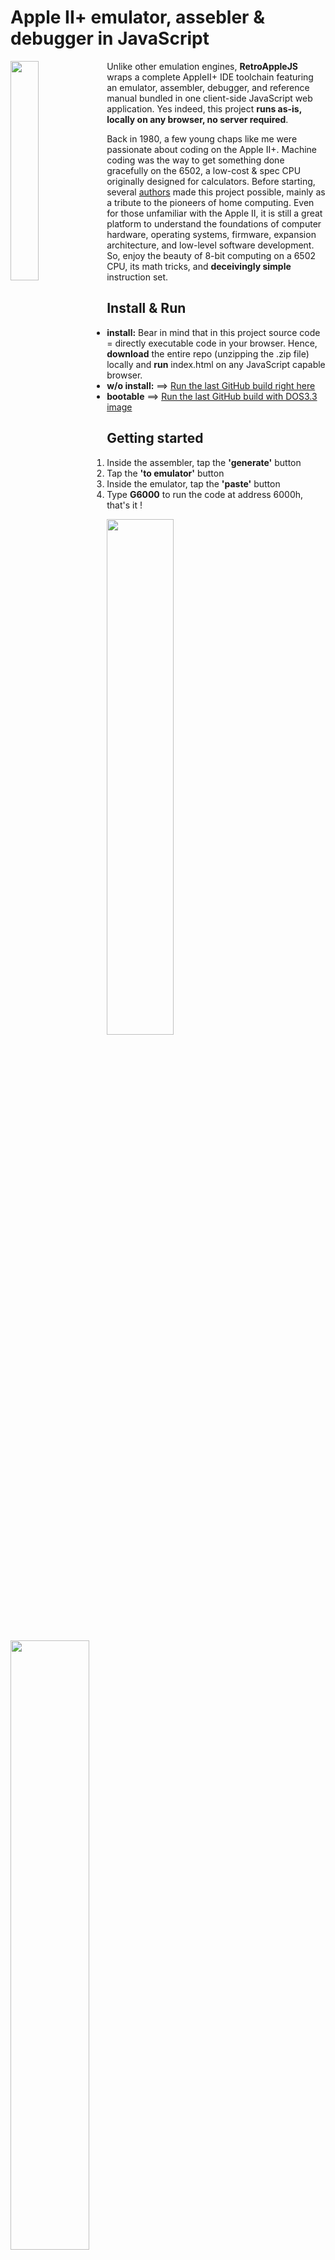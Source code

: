 # Apple II+ emulator, assebler & debugger in JavaScript 

<img src="/res/appleIIplus_bck_650.png?raw=true" width=30% align="left" />

Unlike other emulation engines, **RetroAppleJS** wraps a complete AppleII+ IDE toolchain featuring an emulator, assembler, debugger, and reference manual bundled in one client-side JavaScript web application. Yes indeed, this project **runs as-is, locally on any browser, no server required**.

Back in 1980, a few young chaps like me were passionate about coding on the Apple II+.  Machine coding was the way to get something done gracefully on the 6502, a low-cost & spec CPU originally designed for calculators.  Before starting, several [authors](/docs/CREDITS.md) made this project possible, mainly as a tribute to the pioneers of home computing.  Even for those unfamiliar with the Apple II, it is still a great platform to understand the foundations of computer hardware, operating systems, firmware, expansion architecture, and low-level software development.  So, enjoy the beauty of 8-bit computing on a 6502 CPU, its math tricks, and **deceivingly simple** instruction set.

## Install & Run
  
- **install:** Bear in mind that in this project source code = directly executable code in your browser.  Hence, __download__ the entire repo (unzipping the .zip file) locally and __run__ index.html on any JavaScript capable browser.
- **w/o install:**  ==> [Run the last GitHub build right here](https://retroapplejs.github.io)
- **bootable** ==> [Run the last GitHub build with DOS3.3 image](https://retroapplejs.github.io/index.html?D1_DIR=Apple%20DOS%203.3.dsk&boot=true)

## Getting started

1) Inside the assembler, tap the **'generate'** button
2) Tap the **'to emulator'** button
3) Inside the emulator, tap the **'paste'** button
4) Type **G6000** to run the code at address 6000h, that's it !

<img src="/res/Start_Step1.png?raw=true" width=46% /><img src="/res/Start_Step2.png?raw=true" width=50% />

<br>
Other assembler listings can be found here: (https://github.com/RetroAppleJS/RetroAppleJS.github.io/tree/main/asm_code_examples), feel free to copy any of those in the left pane of the assembler and proceed the same way as described here above.

## Vintage Lab

<img src="/res/retro_lab16.png?raw=true" width=100% />

Explore our [vintage computing laboratory](https://retroapplejs.github.io/tools/TOOLS_CATALOG.html), an exciting hub where all the components of our cutting-edge emulator are thoroughly tested and refined before being transformed into the retro-inspired recipes. Each of these components is a distinct project, meticulously crafted to allow you to delve into the complexities of our vast codebase in a fun and engaging way. Here, you can watch as we use a variety of techniques, including boiling, baking, smoking, and aging, to ensure that every component is primed and ready for use. Whether you're a developer looking to explore new codebases or a tech enthusiast interested in the history of computing, 

## Module overview

### Emulator

The Apple II+ emulator is probably the most intuitive module, at least for those who were familiar using an Apple II.
One can:
1) use the pasteboard to paste any text through the text prompt (APPLESOFT BASIC LISTINGS, DOS COMMANDS, ASSEMBLY... anything)   Just mind that a 1 MHz computer does not ingest many characters per second, so be patient.
2) insert any disk found on the internet (.do, .dsk)

### Assembler

The assembler contains handy tools to edit source-code originating from all over the internet, but purposefully avoids the implementation of any exotic macro language as this would perpetuate numerous assembler code compatibility problems.  Once the code is generated, one can send the object code with one click to the debugger or the pasteboard of the emulator.

### Debugger

The debugger is composed of 5 sections
1) Disassembler
2) Memory tracer
3) CPU operations monitor
4) CPU register
5) Memory map
6) Help screen

## User manuals

[EMULATOR.md](https://github.com/RetroAppleJS/RetroAppleJS.github.io/blob/main/docs/EMULATOR.md)  
[ASSEMBLER.md](https://github.com/RetroAppleJS/RetroAppleJS.github.io/blob/main/docs/ASSEMBLER.md)
[DEBUGGER.md](https://github.com/RetroAppleJS/RetroAppleJS.github.io/blob/main/docs/DEBUGGER.md)     
[6502.md](https://github.com/RetroAppleJS/RetroAppleJS.github.io/blob/main/docs/6502.md)  
[ZEROPAGE_APPLE2PLUS.md](https://github.com/RetroAppleJS/RetroAppleJS.github.io/blob/main/docs/ZEROPAGE_APPLE2PLUS.md)  
[PERIPHERALS.md](https://github.com/RetroAppleJS/RetroAppleJS.github.io/blob/main/docs/PERIPHERALS.md)  
[TOOLS.md](https://github.com/RetroAppleJS/RetroAppleJS.github.io/blob/main/docs/TOOLS.md)  

Note that the markdown files here above must be compiled by a tool called [Docs_updater.html](https://retroapplejs.github.io/tools/ConfigFile_updater.html), into a JavaScript file included in the main application, called _COM_CONFIG.js_ located [here](/res/COM_CONFIG.js). In short, do not manually update this JavaScript file.

## Feature wish-list

- [ ] EMULATOR: pasteboard macro scripting supporting keyboard/paddle/mouse recording, playback events and conditional stops
- [ ] EMULATOR: popup tool with DEC-HEX-BIN-BASE64 converter, binary file converter and byte stream generator for Apple II pasteboard
- [ ] EMULATOR: slot configurator & activity monitor + tool to operate soft-switches e.g. SPKR and hard-switches e.g. USER1 jumper manually
- [ ] EMULATOR: Step debugger (decommission or extend the current debugger ?)
- [ ] EMULATOR .NIB to .DSK converter [DiskJS](https://retroapplejs.github.io/tools/DiskJS.html)
- [ ] EMULATOR: paddle/mouse capture
- [ ] ASSEMBLER: Step Assembler completion (currently in alpha release
- [ ] ASSEMBLER: Disassembler to standard assembly listings
- [ ] ASSEMBLER: Transpiler from 6502 assembler to JavaScript (followed by a JavaScript->6502 assembler transpiler)
- [ ] ASSEMBLER: Extend pragma's (pick a few useful ideas from Merlin assembler)
- [ ] ASSEMBLER: complete memory-map (incl. zero-page) documentation -> share memorymap data with assembler/disassembler to generate extra context
- [ ] ASSEMBLER: better compatibility with listings from different Apple II assemblers (except virtual mnemonics)
- [ ] RETRO LAB: realtime dithering in CameraJS
- [ ] RETRO LAB: GPT completion
- [ ] RETRO LAB: real-time camera capture tool - lo-res through software color-approximation (QuickCam emulation ? http://schmenk.is-a-geek.com/wordpress/?p=17)
- [ ] RETRO LAB: lo-res and hi-res graphics conversion tool (including dithering and color optimization algorithms)
- [ ] OTHER: better document assembler code located in asm_code_examples
      
## Contribute

This project is build with HTML/JavaScript, CSS, Markdown documentation and 6502 assembler source code.  Contributions in any of these fields are welcome, but the latest feature developments (here below) are currently the most valuable on my priority list.

### Latest developments

#### interactive Apple II+ virtual keyboard

Currently developing the **interactive Apple II+ pop-up keyboard** from feature whish-list.
feature details & status:
- [x] AppleII+ keyboard pop-up image (onmouseover)
- [x] alphanumeric keys + ESC key + arrow keys + space bar + RETURN key
- [x] POWER key
- [x] RESET key
- [ ] REPT key
- [ ] SHIFT keys
- [ ] CTRL key

Also to be considered: detect if host device is mouse-driven or touch-driven.  When touch-driven, hovering the keyboard is not possible without actioning a key.

*Note: Only two files are impacted:*
- *index.html*
- *res/EMU_AP2keys.js*

#### apple II peripherals emulation
<img src="/res/appleIIplus_motherboard_p1_650.png?raw=true" width=40% align="right" />
Apple II wizards out there, anyone familiar with emulating any of these popular cards ? 
Recollecting ROM images from Apple II peripherals looks like a major challenge. Can anyone help ?

- [ ] Dynamic slot/peripheral configuration
- [ ] [Videx VideoTerm or UltraTerm](https://mirrors.apple2.org.za/Apple%20II%20Documentation%20Project/Interface%20Cards/80%20Column%20Cards/) 80-Column card
- [ ] [Thunderware Thunderclock Plus](https://mirrors.apple2.org.za/Apple%20II%20Documentation%20Project/Interface%20Cards/Clock/Thunderware%20Thunderclock/) Clock with [BSR X-10 AC Remote Control System](https://www.atarimagazines.com/compute/issue17/209_1_INTERFACING_A_BSR_X-10_AC_REMOTE_CONTROL_SYSTEM_TO_YOUR_PET.php), for Home automation !
- [ ] [No-Slot Clock](https://mirrors.apple2.org.za/Apple%20II%20Documentation%20Project/Chips/SMT%20No-Slot%20Clock/Manuals/No-Slot%20Clock%20-%20User%27s%20Manual.pdf) Simple Real-Time Clock
- [ ] [Serial Pro](https://mirrors.apple2.org.za/Apple%20II%20Documentation%20Project/Interface%20Cards/Serial/AE%20Serial%20Pro/Manuals/AE%20Serial%20Pro%20-%20Manual.pdf) = Serial card + real time clock (Applied Engineering) 
- [ ] [6820 Peripheral Interface Adapter](https://en.wikipedia.org/wiki/Peripheral_Interface_Adapter), often abreviated as PIA
- [ ] [AE RamFactor](https://mirrors.apple2.org.za/Apple%20II%20Documentation%20Project/Interface%20Cards/Memory/AE%20RamFactor/) more serious RAM expansion (256K - 1Mb)
- [ ] [Apple Mouse Card 670-0030-C](http://www.applelogic.org/PeripheralCards.html)
- [ ] [The Mocking Board](https://en.wikipedia.org/wiki/Mockingboard) sound card supported by different games and the 'Music Construction Set'
- [ ] [VersaCard](https://forum.vcfed.org/index.php?threads/do-you-own-a-prometheus-versacard-for-the-apple-ii-i-need-a-copy-of-the-rom.70770/) - [Brochure](https://cvxmelody.net/VERSAcard%20original%20brochure%20&%20manual%20cover.pdf) 4 on 1 card: serial, parallel,real-time clock, BSR Home automation

